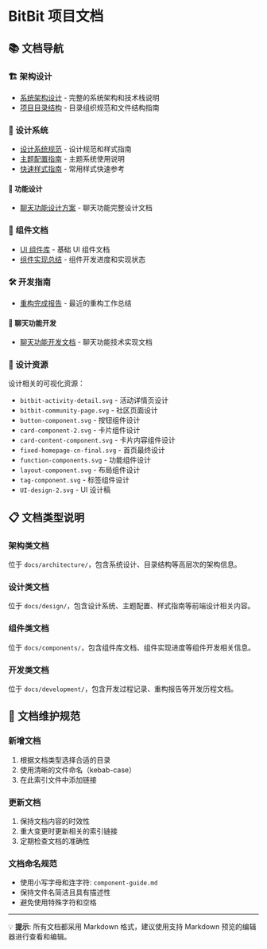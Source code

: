 # BitBit 项目文档

## 📚 文档导航

### 🏗️ 架构设计

- [系统架构设计](./architecture/bitbit-架构设计.md) - 完整的系统架构和技术栈说明
- [项目目录结构](./architecture/PROJECT_STRUCTURE.md) - 目录组织规范和文件结构指南

### 🎨 设计系统

- [设计系统规范](./design/design-system.md) - 设计规范和样式指南
- [主题配置指南](./design/theme-guide.md) - 主题系统使用说明
- [快速样式指南](./design/quick-guide.md) - 常用样式快速参考

#### 📱 功能设计

- [聊天功能设计方案](./design/features/chat/) - 聊天功能完整设计文档

### 🧩 组件文档

- [UI 组件库](./components/ui-components.md) - 基础 UI 组件文档
- [组件实现总结](./components/COMPONENT_IMPLEMENTATION.md) - 组件开发进度和实现状态

### 🛠️ 开发指南

- [重构完成报告](./development/REFACTOR_COMPLETE.md) - 最近的重构工作总结

#### 💬 聊天功能开发

- [聊天功能开发文档](./development/chat/) - 聊天功能技术实现文档

### 🎯 设计资源

设计相关的可视化资源：

- `bitbit-activity-detail.svg` - 活动详情页设计
- `bitbit-community-page.svg` - 社区页面设计
- `button-component.svg` - 按钮组件设计
- `card-component-2.svg` - 卡片组件设计
- `card-content-component.svg` - 卡片内容组件设计
- `fixed-homepage-cn-final.svg` - 首页最终设计
- `function-components.svg` - 功能组件设计
- `layout-component.svg` - 布局组件设计
- `tag-component.svg` - 标签组件设计
- `UI-design-2.svg` - UI 设计稿

## 📋 文档类型说明

### 架构类文档

位于 `docs/architecture/`，包含系统设计、目录结构等高层次的架构信息。

### 设计类文档

位于 `docs/design/`，包含设计系统、主题配置、样式指南等前端设计相关内容。

### 组件类文档

位于 `docs/components/`，包含组件库文档、组件实现进度等组件开发相关信息。

### 开发类文档

位于 `docs/development/`，包含开发过程记录、重构报告等开发历程文档。

## 🔄 文档维护规范

### 新增文档

1. 根据文档类型选择合适的目录
2. 使用清晰的文件命名（kebab-case）
3. 在此索引文件中添加链接

### 更新文档

1. 保持文档内容的时效性
2. 重大变更时更新相关的索引链接
3. 定期检查文档的准确性

### 文档命名规范

- 使用小写字母和连字符: `component-guide.md`
- 保持文件名简洁且具有描述性
- 避免使用特殊字符和空格

---

💡 **提示**: 所有文档都采用 Markdown 格式，建议使用支持 Markdown 预览的编辑器进行查看和编辑。
